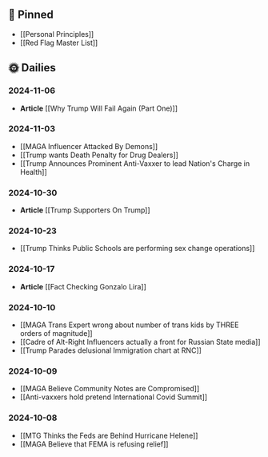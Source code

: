 ## 📌 Pinned
- [[Personal Principles]]
- [[Red Flag Master List]]
## 🌞 Dailies

### 2024-11-06
- **Article** [[Why Trump Will Fail Again (Part One)]]
### 2024-11-03
- [[MAGA Influencer Attacked By Demons]]
- [[Trump wants Death Penalty for Drug Dealers]]
- [[Trump Announces Prominent Anti-Vaxxer to lead Nation's Charge in Health]]
### 2024-10-30
- **Article** [[Trump Supporters On Trump]]
### 2024-10-23
- [[Trump Thinks Public Schools are performing sex change operations]]
### 2024-10-17
- **Article** [[Fact Checking Gonzalo Lira]]
### 2024-10-10
- [[MAGA Trans Expert wrong about number of trans kids by THREE orders of magnitude]]
- [[Cadre of Alt-Right Influencers actually a front for Russian State media]]
- [[Trump Parades delusional Immigration chart at RNC]]
### 2024-10-09
- [[MAGA Believe Community Notes are Compromised]]
- [[Anti-vaxxers hold pretend International Covid Summit]]
### 2024-10-08
- [[MTG Thinks the Feds are Behind Hurricane Helene]]
- [[MAGA Believe that FEMA is refusing relief]]